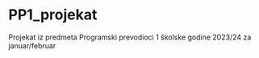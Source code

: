 # PP1_projekat
 Projekat iz predmeta Programski prevodioci 1 školske godine 2023/24 za januar/februar
